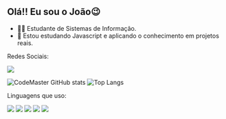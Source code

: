## Olá!! Eu sou o João😉

- 🧑‍🎓 Estudante de Sistemas de Informação.
- 🌱  Estou estudando Javascript e aplicando o conhecimento em projetos reais.
  
Redes Sociais:

<img src="https://img.shields.io/badge/LinkedIn-0077B5?style=for-the-badge&logo=linkedin&logoColor=white">



  ![CodeMaster GitHub stats](https://github-readme-stats.vercel.app/api?username=JVCodeMaster&show_icons=true&theme=radical)   ![Top Langs](https://github-readme-stats.vercel.app/api/top-langs/?username=JVCodeMaster&layout=compact&icons=true&theme=radical)

  Linguagens que uso:

  <img src="https://img.shields.io/badge/JavaScript-F7DF1E?style=for-the-badge&logo=javascript&logoColor=black">     <img src="https://img.shields.io/badge/Node.js-43853D?style=for-the-badge&logo=node.js&logoColor=white">    <img src="https://img.shields.io/badge/HTML5-E34F26?style=for-the-badge&logo=html5&logoColor=white">   <img src="https://img.shields.io/badge/React_Native-20232A?style=for-the-badge&logo=react&logoColor=61DAFB">   <img src="https://img.shields.io/badge/Python-14354C?style=for-the-badge&logo=python&logoColor=white">
